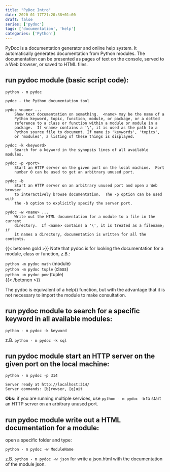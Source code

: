 ```yaml
---
title: "PyDoc Intro"
date: 2020-01-17T21:20:38+01:00
draft: false
series: ['pydoc']
tags: ['documentation', 'help']
categories: ['Python']
---
```


PyDoc is a documentation generator and online help system. It automatically generates documentation from Python modules. The documentation can be presented as pages of text on the console, served to a Web browser, or saved to HTML files.

## run pydoc module (basic script code):

`python - m pydoc`		

```
pydoc - the Python documentation tool

pydoc <name> ...
    Show text documentation on something.  <name> may be the name of a
    Python keyword, topic, function, module, or package, or a dotted
    reference to a class or function within a module or module in a
    package.  If <name> contains a '\', it is used as the path to a
    Python source file to document. If name is 'keywords', 'topics',
    or 'modules', a listing of these things is displayed.

pydoc -k <keyword>
    Search for a keyword in the synopsis lines of all available modules.

pydoc -p <port>
    Start an HTTP server on the given port on the local machine.  Port
    number 0 can be used to get an arbitrary unused port.

pydoc -b
    Start an HTTP server on an arbitrary unused port and open a Web browser
    to interactively browse documentation.  The -p option can be used with
    the -b option to explicitly specify the server port.

pydoc -w <name> ...
    Write out the HTML documentation for a module to a file in the current
    directory.  If <name> contains a '\', it is treated as a filename; if
    it names a directory, documentation is written for all the contents.

```
{{< betonen gold >}}
Note that pydoc is for looking the documentation for a module, class or function, z.B.:

`python -m pydoc math`  (module)     
`python -m pydoc tuple`  (class)  
`python -m pydoc pow`   (tuple)  
{{< /betonen >}}

The pydoc is equivalent of a help() function, but with the advantage that it is not necessary to import the module to make consultation.

## run pydoc module to search for a specific keyword in all available modules:

`python - m pydoc -k keyword`

z.B. `python - m pydoc -k sql`

## run pydoc module start an HTTP server on the given port on the local machine:

`python - m pydoc -p 314`

```
Server ready at http://localhost:314/
Server commands: [b]rowser, [q]uit
```	
**Obs:** if you are running multiple services, use `python - m pydoc -b` to start an HTTP server on an arbitrary unused port.

## run pydoc module write out a HTML documentation for a module:

open a specific folder and type:

`python - m pydoc -w ModuleName`

z.B. `python - m pydoc -w json` for write a json.html with the documentation of the module json.